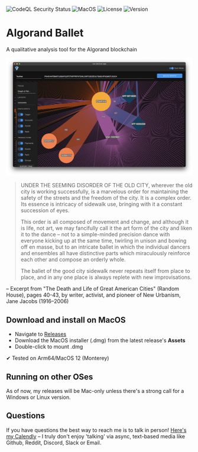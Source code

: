 ![CodeQL Security Status](https://github.com/akaalias/algorand-ballet/workflows/CodeQL/badge.svg)
![MacOS](https://img.shields.io/badge/MacOS-Ready-brightgreen)
![License](https://img.shields.io/github/license/akaalias/algorand-ballet?color=blue&label=License)
![Version](https://img.shields.io/github/package-json/v/akaalias/algorand-ballet?color=blue&label=Version)

# Algorand Ballet
A qualitative analysis tool for the Algorand blockchain 

![Algorand Ballet](sample-screen.png)

> UNDER THE SEEMING DISORDER OF THE OLD CITY, wherever the old city is working successfully, is a marvelous order for maintaining the safety of the streets and the freedom of the city. It is a complex order. Its essence is intricacy of sidewalk use, bringing with it a constant succession of eyes.
> 
> This order is all composed of movement and change, and although it is life, not art, we may fancifully call it the art form of the city and liken it to the dance – not to a simple-minded precision dance with everyone kicking up at the same time, twirling in unison and bowing off en masse, but to an intricate ballet in which the individual dancers and ensembles all have distinctive parts which miraculously reinforce each other and compose an orderly whole.
> 
> The ballet of the good city sidewalk never repeats itself from place to place, and in any one place is always replete with new improvisations.

– Excerpt from "The Death and Life of Great American Cities" (Random House), pages 40-43, by writer, activist, and pioneer of New Urbanism, Jane Jacobs (1916–2006)

## Download and install on MacOS

- Navigate to [Releases](https://github.com/akaalias/algorand-ballet/releases)
- Download the MacOS installer (.dmg) from the latest release's **Assets**
- Double-click to mount .dmg

✔ Tested on Arm64/MacOS 12 (Monterey)

## Running on other OSes
As of now, my releases will be Mac-only unless there's a strong call for a Windows or Linux version.

## Questions
If you have questions the best way to reach me is to talk in person! [Here's my Calendly](https://calendly.com/alexis-rondeau/let-s-chat-about-algorand-ballet) – I truly don't enjoy 'talking' via async, text-based media like Github, Reddit, Discord, Slack or Email.

